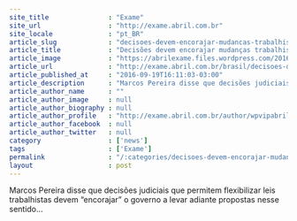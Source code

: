 ```yaml
---
site_title               : "Exame"
site_url                 : "http://exame.abril.com.br"
site_locale              : "pt_BR"
article_slug             : "decisoes-devem-encorajar-mudancas-trabalhistas-diz-ministro"
article_title            : "Decisões devem encorajar mudanças trabalhistas, diz ministro"
article_image            : "https://abrilexame.files.wordpress.com/2016/09/size_960_16_9_carteira-trabalho27.jpg?quality=70&strip=all&w=960"
article_url              : "http://exame.abril.com.br/brasil/decisoes-devem-encorajar-mudancas-trabalhistas-diz-ministro/"
article_published_at     : "2016-09-19T16:11:03-03:00"
article_description      : "Marcos Pereira disse que decisões judiciais que permitem flexibilizar leis trabalhistas devem “encorajar” o governo a levar adiante propostas nesse sentido..."
article_author_name      : ""
article_author_image     : null
article_author_biography : null
article_author_profile   : "http://exame.abril.com.br/author/wpvipabril/"
article_author_facebook  : null
article_author_twitter   : null
category                 : ['news']
tags                     : ['Exame']
permalink                : "/:categories/decisoes-devem-encorajar-mudancas-trabalhistas-diz-ministro/"
layout                   : post
---
```


Marcos Pereira disse que decisões judiciais que permitem flexibilizar leis trabalhistas devem “encorajar” o governo a levar adiante propostas nesse sentido...
